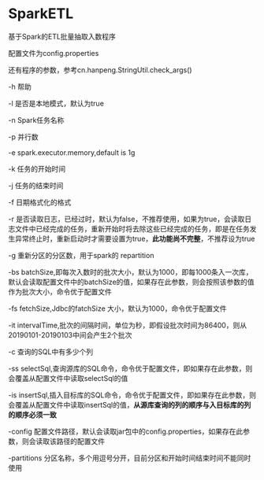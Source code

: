 # SparkETL
基于Spark的ETL批量抽取入数程序

配置文件为config.properties

还有程序的参数，参考cn.hanpeng.StringUtil.check_args()

<p> -h 帮助</p>
<p> -l 是否是本地模式，默认为true </p>
<p> -n Spark任务名称 </p>
<p> -p 并行数 </p>
<p> -e spark.executor.memory,default is 1g </p>
<p> -k 任务的开始时间 </p>
<p> -j 任务的结束时间 </p>
<p> -f 日期格式化的格式 </p>
<p> -r 是否读取日志，已经过时，默认为false，不推荐使用，如果为true，会读取日志文件中已经完成的任务，重新开始时将去除这些已经完成的任务，即是在任务发生异常终止时，重新启动时才需要设置为true，<b>此功能尚不完整</b>，不推荐设为true </p>
<p> -g 重新分区的分区数，用于spark的 repartition </p>
<p> -bs batchSize,即每次入数时的批次大小，默认为1000，即每1000条入一次库，默认会读取配置文件中的batchSize的值，如果存在此参数，则会按照该参数的值作为批次大小，命令优于配置文件 </p>
<p> -fs fetchSize,Jdbc的fatchSize 大小，默认为1000，命令优于配置文件 </p>
<p> -it intervalTime,批次的间隔时间，单位为秒，即假设批次时间为86400，则从20190101-20190103中间会产生2个批次 </p>
<p> -c 查询的SQL中有多少个列 </p>
<p> -ss selectSql,查询源库的SQL命令，命令优于配置文件，即如果存在此参数，则会覆盖从配置文件中读取selectSql的值 </p>
<p> -is insertSql,插入目标库的SQL命令，命令优于配置文件，即如果存在此参数，则会覆盖从配置文件中读取insertSql的值，<b>从源库查询的列的顺序与入目标库的列的顺序必须一致</b> </p>
<p>-config 配置文件路径，默认会读取jar包中的config.properties，如果存在此参数，则会读取该路径的配置文件 </p>
<p>-partitions 分区名称，多个用逗号分开，目前分区和开始时间结束时间不能同时使用 </p>
